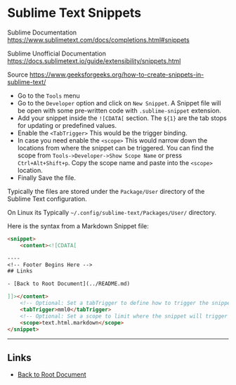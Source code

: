 # Sublime Text Snippets

Sublime Documentation <https://www.sublimetext.com/docs/completions.html#snippets>

Sublime Unofficial Documentation <https://docs.sublimetext.io/guide/extensibility/snippets.html>

Source <https://www.geeksforgeeks.org/how-to-create-snippets-in-sublime-text/>

- Go to the `Tools` menu
- Go to the `Developer` option and click on `New Snippet`. A Snippet file will be open with some pre-written code with `.sublime-snippet` extension.
- Add your snippet inside the `![CDATA[` section. The `${1}` are the tab stops for updating or predefined values.
- Enable the `<TabTrigger>` This would be the trigger binding.
- In case you need enable the `<scope>` This would narrow down the locations from where the snippet can be triggered. You can find the scope from `Tools->Developer->Show Scope Name` or press `Ctrl+Alt+Shift+p`. Copy the scope name and paste into the `<scope>` location.
- Finally Save the file.

Typically the files are stored under the `Package/User` directory of the 
Sublime Text configuration.

On Linux its Typically `~/.config/sublime-text/Packages/User/` directory.

Here is the syntax from a Markdown Snippet file:

```html
<snippet>
	<content><![CDATA[

----
<!-- Footer Begins Here -->
## Links

- [Back to Root Document](../README.md)

]]></content>
	<!-- Optional: Set a tabTrigger to define how to trigger the snippet -->
	<tabTrigger>mml0</tabTrigger>
	<!-- Optional: Set a scope to limit where the snippet will trigger -->
	<scope>text.html.markdown</scope>
</snippet>
```

----
<!-- Footer Begins Here -->
## Links

- [Back to Root Document](../README.md)

